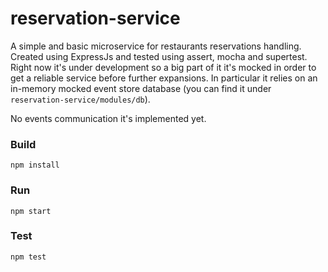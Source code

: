# reservation-service
A simple and basic microservice for restaurants reservations handling.  Created using ExpressJs and tested using assert, mocha and supertest.
Right now it's under development so a big part of it it's mocked in order to get a reliable service before further expansions.
In particular it relies on an in-memory mocked event store database (you can find it under `reservation-service/modules/db`).

No events communication it's implemented yet.

### Build
`npm install`

### Run
`npm start`

### Test
`npm test`
